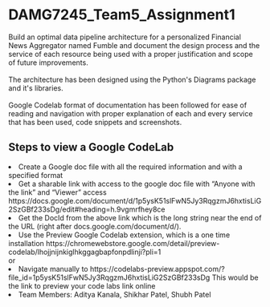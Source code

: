 # DAMG7245_Team5_Assignment1
Build an optimal data pipeline architecture for a personalized Financial News Aggregator named Fumble and document the design process and the service of each resource being used with a proper justification and scope of future improvements.
<br><br>The architecture has been designed using the Python's Diagrams package and it's libraries. 
<br><br>Google Codelab format of documentation has been followed for ease of reading and navigation with proper explanation of each and every service that has been used, code snippets and screenshots.
## Steps to view a Google CodeLab
<li>Create a Google doc file with all the required information and with a specified format  <br>
<li>Get a sharable link with access to the google doc file with “Anyone with the link” and “Viewer” access https://docs.google.com/document/d/1p5ysK51slFwN5Jy3RqgzmJ6hxtisLiG2SzGBf233sDg/edit#heading=h.9vgmrfhey8ce <br>
<li>Get the DocId from the above link which is the long string near the end of the URL (right after docs.google.com/document/d/).<br>
<li>Use the Preview Google Codelab extension, which is a one time installation https://chromewebstore.google.com/detail/preview-codelab/lhojjnijnkiglhkggagbapfonpdlinji?pli=1 <br> or <br>
<li>Navigate manually to https://codelabs-preview.appspot.com/?file_id=1p5ysK51slFwN5Jy3RqgzmJ6hxtisLiG2SzGBf233sDg This would be the link to preview your code labs link online
<li>Team Members: Aditya Kanala, Shikhar Patel, Shubh Patel
